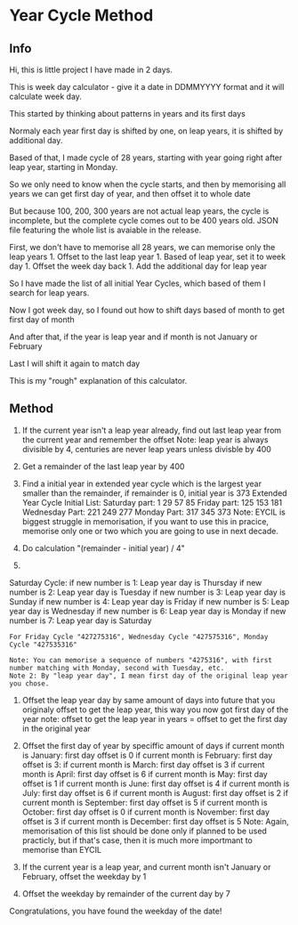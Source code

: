 # Year Cycle Method
## Info
Hi, this is little project I have made in 2 days.

This is week day calculator - give it a date in DDMMYYYY format and it will calculate week day.

This started by thinking about patterns in years and its first days

Normaly each year first day is shifted by one, on leap years, it is shifted by additional day.

Based of that, I made cycle of 28 years, starting with year going right after leap year, starting in Monday.

So we only need to know when the cycle starts, and then by memorising all years we can get first day of year, and then offset it to whole date

But because 100, 200, 300 years are not actual leap years, the cycle is incomplete, but the complete cycle comes out to be 400 years old. JSON file featuring the whole list is avaiable in the release.

First, we don't have to memorise all 28 years, we can memorise only the leap years
    1. Offset to the last leap year
    1. Based of leap year, set it to week day
    1. Offset the week day back
    1. Add the additional day for leap year

So I have made the list of all initial Year Cycles, which based of them I search for leap years.

Now I got week day, so I found out how to shift days based of month to get first day of month

And after that, if the year is leap year and if month is not January or February

Last I will shift it again to match day

This is my "rough" explanation of this calculator.

## Method
1. If the current year isn't a leap year already, find out last leap year from the current year and remember the offset
    Note: leap year is always divisible by 4, centuries are never leap years unless divisble by 400

1. Get a remainder of the last leap year by 400

1. Find a initial year in extended year cycle which is the largest year smaller than the remainder, if remainder is 0, initial year is 373
    Extended Year Cycle Initial List:
        Saturday part:
            1
            29
            57
            85
        Friday part:
            125
            153
            181
        Wednesday Part:
            221
            249
            277
        Monday Part:
            317
            345
            373
    Note: EYCIL is biggest struggle in memorisation, if you want to use this in pracice, memorise only one or two which you are going to use in next decade.

1. Do calculation "(remainder - initial year) / 4"

1.
Saturday Cycle:
    if new number is 1:
        Leap year day is Thursday
    if new number is 2:
        Leap year day is Tuesday
    if new number is 3:
        Leap year day is Sunday
    if new number is 4:
        Leap year day is Friday
    if new number is 5:
        Leap year day is Wednesday
    if new number is 6:
        Leap year day is Monday
    if new number is 7:
        Leap year day is Saturday
    
    For Friday Cycle "427275316", Wednesday Cycle "427575316", Monday Cycle "427535316"

    Note: You can memorise a sequence of numbers "4275316", with first number matching with Monday, second with Tuesday, etc.
    Note 2: By "leap year day", I mean first day of the original leap year you chose.

1. Offset the leap year day by same amount of days into future that you originaly offset to get the leap year, this way you now got first day of the year
    note: offset to get the leap year in years = offset to get the first day in the original year

1. Offset the first day of year by speciffic amount of days
    if current month is January:
        first day offset is 0
    if current month is February:
        first day offset is 3:
    if current month is March:
        first day offset is 3
    if current month is April:
        first day offset is 6
    if current month is May:
        first day offset is 1
    if current month is June:
        first day offset is 4
    if current month is July:
        first day offset is 6
    if current month is August:
        first day offset is 2
    if current month is September:
        first day offset is 5
    if current month is October:
        first day offset is 0
    if current month is November:
        first day offset is 3
    if current month is December:
        first day offset is 5
    Note: Again, memorisation of this list should be done only if planned to be used practicly, but if that's case, then it is much more importmant to memorise than EYCIL

1. If the current year is a leap year, and current month isn't January or February, offset the weekday by 1

1. Offset the weekday by remainder of the current day by 7

Congratulations, you have found the weekday of the date!